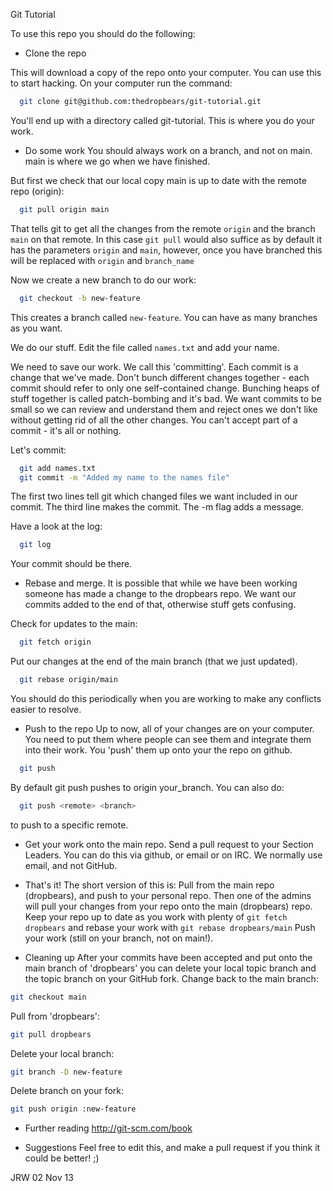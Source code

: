 Git Tutorial

To use this repo you should do the following:

* Clone the repo

This will download a copy of the repo onto your computer.
You can use this to start hacking.
On your computer run the command:

```bash
  git clone git@github.com:thedropbears/git-tutorial.git
```

You'll end up with a directory called git-tutorial.
This is where you do your work.

* Do some work
You should always work on a branch, and not on main.
main is where we go when we have finished.

But first we check that our local copy main is up to date with the remote repo (origin):

```bash
  git pull origin main
```

That tells git to get all the changes from the remote `origin` and the branch `main` on that remote.
In this case `git pull` would also suffice as by default it has the parameters `origin` and `main`, however, once you have branched this will be replaced with `origin` and `branch_name`

Now we create a new branch to do our work:

```bash
  git checkout -b new-feature
```

This creates a branch called `new-feature`. You can have as many branches as you want.

We do our stuff.
Edit the file called `names.txt` and add your name.

We need to save our work. We call this 'committing'. Each commit is a change that we've made.
Don't bunch different changes together - each commit should refer to only one self-contained change.
Bunching heaps of stuff together is called patch-bombing and it's bad.
We want commits to be small so we can review and understand them and reject ones we don't like
without getting rid of all the other changes.
You can't accept part of a commit - it's all or nothing.

Let's commit:

```bash
  git add names.txt
  git commit -m "Added my name to the names file"
```

The first two lines tell git which changed files we want included in our commit.
The third line makes the commit. The -m flag adds a message.

Have a look at the log:

```bash
  git log
```

Your commit should be there.

* Rebase and merge.
It is possible that while we have been working someone has made a change to the dropbears repo.
We want our commits added to the end of that, otherwise stuff gets confusing.

Check for updates to the main:

```bash
  git fetch origin
```

Put our changes at the end of the main branch (that we just updated).

```bash
  git rebase origin/main
```

You should do this periodically when you are working to make any conflicts easier to resolve.

* Push to the repo
Up to now, all of your changes are on your computer. You need to put them where people can see them
and integrate them into their work.
You 'push' them up onto your the repo on github.

```bash
  git push
```

By default git push pushes to origin your_branch.
You can also do:

```bash
  git push <remote> <branch>
``` 

to push to a specific remote.

* Get your work onto the main repo.
Send a pull request to your Section Leaders.
You can do this via github, or email or on IRC. We normally use email, and not GitHub.

* That's it!
The short version of this is:
Pull from the main repo (dropbears), and push to your personal repo.
Then one of the admins will pull your changes from your repo onto the main (dropbears) repo.
Keep your repo up to date as you work with plenty of `git fetch dropbears` and rebase your work with
`git rebase dropbears/main`
Push your work (still on your branch, not on main!).

* Cleaning up
After your commits have been accepted and put onto the main branch of 'dropbears' you
can delete your local topic branch and the topic branch on your GitHub fork.
Change back to the main branch:

```bash
git checkout main
```

Pull from 'dropbears':

```bash  
git pull dropbears
```

Delete your local branch:

```bash  
git branch -D new-feature
```

Delete branch on your fork:

```bash
git push origin :new-feature
```

* Further reading
http://git-scm.com/book

* Suggestions
Feel free to edit this, and make a pull request if you think it could be better! ;)

JRW
02 Nov 13
